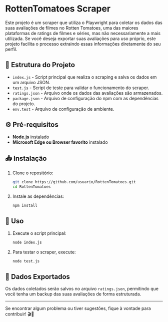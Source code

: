 # RottenTomatoes Scraper

Este projeto é um scraper que utiliza o Playwright para coletar os dados das suas avaliações de filmes no Rotten Tomatoes, uma das maiores plataformas de ratings de filmes e séries, mas não necessariamente a mais utilizada. Se você deseja exportar suas avaliações para uso próprio, este projeto facilita o processo extraindo essas informações diretamente do seu perfil.

## 📁 Estrutura do Projeto

- `index.js` - Script principal que realiza o scraping e salva os dados em um arquivo JSON.
- `test.js` - Script de teste para validar o funcionamento do scraper.
- `ratings.json` - Arquivo onde os dados das avaliações são armazenados.
- `package.json` - Arquivo de configuração do npm com as dependências do projeto.
- `env.test` - Arquivo de configuração de ambiente.

## ⚙️ Pré-requisitos

- **Node.js** instalado
- **Microsoft Edge ou Browser favorito** instalado

## 📥 Instalação

1. Clone o repositório:
    ```sh
    git clone https://github.com/usuario/RottenTomatoes.git
    cd RottenTomatoes
    ```

2. Instale as dependências:
    ```sh
    npm install
    ```

## 🚀 Uso

1. Execute o script principal:
    ```sh
    node index.js
    ```

2. Para testar o scraper, execute:
    ```sh
    node test.js
    ```

## 📂 Dados Exportados

Os dados coletados serão salvos no arquivo `ratings.json`, permitindo que você tenha um backup das suas avaliações de forma estruturada.

---

Se encontrar algum problema ou tiver sugestões, fique à vontade para contribuir! 🎬🍿
